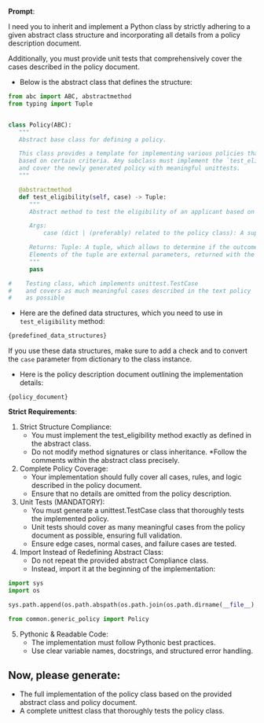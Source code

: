 **Prompt**:

I need you to inherit and implement a Python class by strictly adhering to a given abstract class structure and incorporating all details from a policy description document.

Additionally, you must provide unit tests that comprehensively cover the cases described in the policy document.

* Below is the abstract class that defines the structure:

```python
from abc import ABC, abstractmethod
from typing import Tuple


class Policy(ABC):
   """
   Abstract base class for defining a policy.

   This class provides a template for implementing various policies that need to test eligibility
   based on certain criteria. Any subclass must implement the `test_eligibility` method
   and cover the newly generated policy with meaningful unittests.
   """

   @abstractmethod
   def test_eligibility(self, case) -> Tuple:
      """
      Abstract method to test the eligibility of an applicant based on the provided information.

      Args:
          case (dict | (preferably) related to the policy class): A super class, containing the row information.

      Returns: Tuple: A tuple, which allows to determine if the outcome of the test is positive and negative.
      Elements of the tuple are external parameters, returned with the result (eligibility, fee, error message, etc).
      """
      pass

#    Testing class, which implements unittest.TestCase
#    and covers as much meaningful cases described in the text policy  document,
#    as possible

```

* Here are the defined data structures, which you need to use in ``test_eligibility`` method:
```python
{predefined_data_structures}
```
If you use these data structures, make sure to add a check and to convert the ``case`` parameter from dictionary to the class instance.

* Here is the policy description document outlining the implementation details:
```text
{policy_document}
```

**Strict Requirements**:
1. Strict Structure Compliance:
   * You must implement the test_eligibility method exactly as defined in the abstract class.
   * Do not modify method signatures or class inheritance.
   *Follow the comments within the abstract class precisely.
2. Complete Policy Coverage:
    * Your implementation should fully cover all cases, rules, and logic described in the policy document.
    * Ensure that no details are omitted from the policy description.
3. Unit Tests (MANDATORY):
   * You must generate a unittest.TestCase class that thoroughly tests the implemented policy.
   * Unit tests should cover as many meaningful cases from the policy document as possible, ensuring full validation.
   * Ensure edge cases, normal cases, and failure cases are tested.
4. Import Instead of Redefining Abstract Class:
   * Do not repeat the provided abstract Compliance class.
   * Instead, import it at the beginning of the implementation:

```python
import sys
import os

sys.path.append(os.path.abspath(os.path.join(os.path.dirname(__file__), "../..")))

from common.generic_policy import Policy
```
5. Pythonic & Readable Code:
   * The implementation must follow Pythonic best practices.
   * Use clear variable names, docstrings, and structured error handling.

## Now, please generate:
* The full implementation of the policy class based on the provided abstract class and policy document.
* A complete unittest class that thoroughly tests the policy class.
